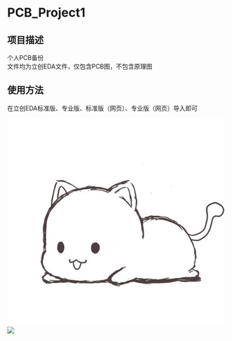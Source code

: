 # PCB_Project1
## 项目描述
个人PCB备份<br>
文件均为立创EDA文件，仅包含PCB图，不包含原理图<br>
## 使用方法
在立创EDA标准版、专业版、标准版（网页）、专业版（网页）导入即可<br>

![](https://github.com/Harvey8665/Data_Share/raw/main/1.jpeg)<br>
![](https://img.qzrx.net/uploadimg/image/20210923/20210923092834_87650.jpg)
